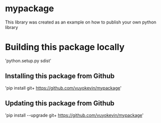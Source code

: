 # mypackage
This library was created as an example on how to publish your own python library

# Building this package locally
'python.setup.py sdist'

## Installing this package from Github
'pip install git+ https://github.com/vuyokevin/mypackage'

## Updating this package from Github
'pip install --upgrade git+ https://github.com/vuyokevin/mypackage'
